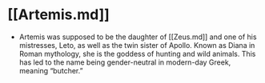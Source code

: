 # [[Artemis.md]]
- Artemis was supposed to be the daughter of [[Zeus.md]] and one of his mistresses, Leto, as well as the twin sister of Apollo. Known as Diana in Roman mythology, she is the goddess of hunting and wild animals. This has led to the name being gender-neutral in modern-day Greek, meaning “butcher.”